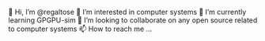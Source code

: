  👋 Hi, I’m @regaltose
 👀 I’m interested in computer systems
 🌱 I’m currently learning GPGPU-sim
 💞️ I’m looking to collaborate on any open source related to computer systems
 📫 How to reach me ...

<!---
regaltose/regaltose is a ✨ special ✨ repository because its `README.md` (this file) appears on your GitHub profile.
You can click the Preview link to take a look at your changes.
--->
